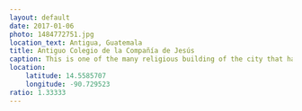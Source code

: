 ```yaml
---
layout: default
date: 2017-01-06
photo: 1484772751.jpg
location_text: Antigua, Guatemala
title: Antiguo Colegio de la Compañía de Jesús
caption: This is one of the many religious building of the city that has collapsed during earthquakes but has not been restored over the years.
location:
    latitude: 14.5585707
    longitude: -90.729523
ratio: 1.33333
---
```


